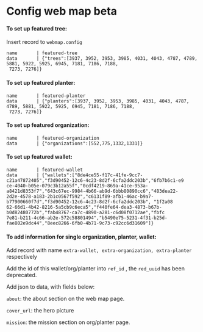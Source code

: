 # Config web map beta

#### To set up featured tree:

Insert record to `webmap.config`

```
name       | featured-tree
data       | {"trees":[3937, 3952, 3953, 3985, 4031, 4043, 4787, 4789, 5881, 5922, 5925, 6945, 7181, 7186, 7188,
 7273, 7276]}

```

#### To set up featured planter:

```
name       | featured-planter
data       | {"planters":[3937, 3952, 3953, 3985, 4031, 4043, 4787, 4789, 5881, 5922, 5925, 6945, 7181, 7186, 7188,
 7273, 7276]}

```

#### To set up featured organization:

```
name       | featured-organization
data       | {"organizations":[552,775,1332,1331]}

```

#### To set up featured wallet:

```
name       | featured-wallet
data       | {"wallets":["8de4ce55-f17c-41fe-9cc7-c21a47872405","f3d90452-12c6-4c23-8d2f-6cfa2ddc203b","6fb7b6c1-e9
ce-4040-b05e-079c3b12a55f","0cdf4219-869a-41ce-953a-a8421d8353f7","643c67ec-9984-4b66-ab9d-6bbb80890cc6","483dea22-
2d2e-4578-a183-2b1c0567f592","c6131f89-afb1-46ac-b9a7-b77900660f7d","f3d90452-12c6-4c23-8d2f-6cfa2ddc203b", "1f2a08
62-66d1-4b42-8216-5a5cb9c6eca5","f440fe64-dea3-4873-b67b-b0d82480772b","fab48767-ca7c-4890-a281-c6d08f0712ae","fbfc
7e81-b211-4c66-ab2e-572c58801494","b5490e75-5231-4f31-b25d-fae802e9dc44","8eec8266-6fb0-4b71-9c73-c92cc6d31609"]}

```

#### To add information for single organization, planter, wallet:

Add record with name `extra-wallet, extra-organization, extra-planter` respectively

Add the id of this wallet/org/planter into `ref_id` , the `red_uuid` has been deprecated.

Add json to data, with fields below:

`about`: the about section on the web map page.

`cover_url`: the hero picture

`mission`: the mission section on org/planter page.

